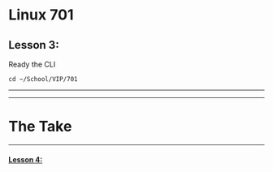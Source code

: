 # Linux 701
## Lesson 3: 

Ready the CLI

```console
cd ~/School/VIP/701
```
___


___

# The Take

___

#### [Lesson 4: ](https://github.com/inkVerb/vip/blob/master/701/Lesson-04.md)